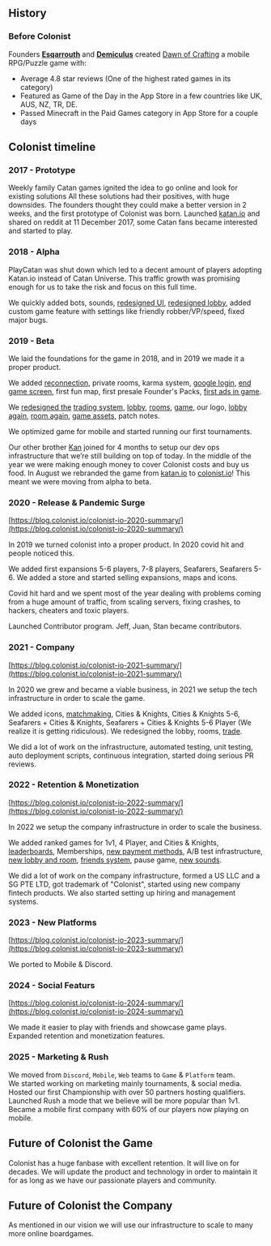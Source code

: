   ## History
  
  ### Before Colonist
 
  Founders **[Esqarrouth](https://colonist.io/profile/Esqarrouth)** and **[Demiculus](https://colonist.io/profile/demiculus)** created [Dawn of Crafting](https://dawnofcrafting.com/) a mobile RPG/Puzzle game with: 
  + Average 4.8 star reviews (One of the highest rated games in its category)
  + Featured as Game of the Day in the App Store in a few countries like UK, AUS, NZ, TR, DE.
  + Passed Minecraft in the Paid Games category in App Store for a couple days

  ## Colonist timeline
    
  ### 2017 - Prototype
  Weekly family Catan games ignited the idea to go online and look for existing solutions
  All these solutions had their positives, with huge downsides. The founders thought they could make a better version in 2 weeks, and the first prototype of Colonist was born. 
  Launched [katan.io](http://katan.io) and shared on reddit at 11 December 2017, some Catan fans became interested and started to play.
  
  ### 2018 - Alpha
  PlayCatan was shut down which led to a decent amount of players adopting Katan.io instead of Catan Universe. This traffic growth was promising enough for us to take the risk and focus on this full time.
  
  We quickly added bots, sounds, [redesigned UI](https://imgur.com/a/mefWozQ), [redesigned lobby](https://imgur.com/a/kHkUSoI), added custom game feature with settings like friendly robber/VP/speed, fixed major bugs.
  
  ### 2019 - Beta
  We laid the foundations for the game in 2018, and in 2019 we made it a proper product.

  We added [reconnection](https://prnt.sc/n719b8), private rooms, karma system, [google login](https://prnt.sc/n97a2j), [end game screen](https://prnt.sc/mdkjpn), first fun map, first presale Founder's Packs, [first ads in game](https://prnt.sc/o5wka6).

  We [redesigned the](https://prnt.sc/mltaxm) [trading system](https://prnt.sc/oknfep), [lobby](https://prnt.sc/pirad2), [rooms](https://prnt.sc/pirahf), [game](https://prnt.sc/q5584f), our logo, [lobby again](https://prnt.sc/pmovav), [room again](https://prnt.sc/pnvoxw), [game assets](https://prnt.sc/q7o1hm), patch notes.

  We optimized game for mobile and started running our first tournaments.

  Our other brother [Kan](https://thellimist.com/) joined for 4 months to setup our dev ops infrastructure that we’re still building on top of today. In the middle of the year we were making enough money to cover Colonist costs and buy us food. In August we rebranded the game from [katan.io](http://katan.io/) to [colonist.io](http://colonist.io/)! This meant we were moving from alpha to beta.
  
  ### 2020 - Release & Pandemic Surge
  [https://blog.colonist.io/colonist-io-2020-summary/](https://blog.colonist.io/colonist-io-2020-summary/)
  
  In 2019 we turned colonist into a proper product. In 2020 covid hit and people noticed this. 

  We added first expansions 5-6 players, 7-8 players, Seafarers, Seafarers 5-6. We added a store and started selling expansions, maps and icons. 

  Covid hit hard and we spent most of the year dealing with problems coming from a huge amount of traffic, from scaling servers, fixing crashes, to hackers, cheaters and toxic players.

  Launched Contributor program. Jeff, Juan, Stan became contributors. 

  ### 2021 - Company
  [https://blog.colonist.io/colonist-io-2021-summary/](https://blog.colonist.io/colonist-io-2021-summary/)
  
  In 2020 we grew and became a viable business, in 2021 we setup the tech infrastructure in order to scale the game.

  We added icons, [matchmaking](https://prnt.sc/24aivbm), Cities & Knights, Cities & Knights 5-6, Seafarers + Cities & Knights, Seafarers + Cities & Knights 5-6 Player (We realize it is getting ridiculous). We redesigned the lobby, rooms, [trade](https://user-images.githubusercontent.com/541886/135210726-d645a503-2c87-4185-8ac6-2b50589ebd84.png).

  We did a lot of work on the infrastructure, automated testing, unit testing, auto deployment scripts, continuous integration, started doing serious PR reviews. 
  
  ### 2022 - Retention & Monetization
  [https://blog.colonist.io/colonist-io-2022-summary/](https://blog.colonist.io/colonist-io-2022-summary/)
  
  In 2022 we setup the company infrastructure in order to scale the business. 
  
  We added ranked games for 1v1, 4 Player, and Cities & Knights, [leaderboards](https://user-images.githubusercontent.com/58959537/184346246-001e81e1-9aa5-4b0f-83ec-5cd88aad7244.png), Memberships, [new payment methods](https://colonist.featureupvote.com/suggestions/65795/add-paypal-as-alternative-to-buy-maps-and-expansions), A/B test infrastructure, [new lobby and room](https://imgur.com/sJfZcTH), [friends system](https://imgur.com/etZYg4m), pause game, [new sounds](https://www.youtube.com/watch?v=eKni6ZVYhZo).

  We did a lot of work on the company infrastructure, formed a US LLC and a SG PTE LTD, got trademark of "Colonist", started using new company fintech products. We also started setting up hiring and management systems.

  ### 2023 - New Platforms
  [https://blog.colonist.io/colonist-io-2023-summary/](https://blog.colonist.io/colonist-io-2023-summary/)

  We ported to Mobile & Discord. 

  ### 2024 - Social Featurs
  [https://blog.colonist.io/colonist-io-2024-summary/](https://blog.colonist.io/colonist-io-2024-summary/)

  We made it easier to play with friends and showcase game plays.  
  Expanded retention and monetization features.  

  ### 2025 - Marketing & Rush

  We moved from `Discord`, `Mobile`, `Web` teams to `Game` & `Platform` team.  
  We started working on marketing mainly tournaments, & social media. Hosted our first Championship with over 50 partners hosting qualifiers.  
  Launched Rush a mode that we believe will be more popular than 1v1.  
  Became a mobile first company with 60% of our players now playing on mobile. 

  ## Future of Colonist the Game
  Colonist has a huge fanbase with excellent retention. It will live on for decades. We will update the product and technology in order to maintain it for as long as we have our passionate players and community.

  ## Future of Colonist the Company
  As mentioned in our vision we will use our infrastructure to scale to many more online boardgames.


  
